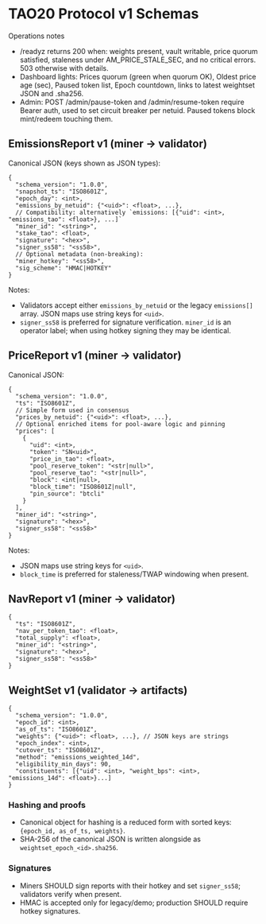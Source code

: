 # TAO20 Protocol v1 Schemas

Operations notes
- /readyz returns 200 when: weights present, vault writable, price quorum satisfied, staleness under AM_PRICE_STALE_SEC, and no critical errors. 503 otherwise with details.
- Dashboard lights: Prices quorum (green when quorum OK), Oldest price age (sec), Paused token list, Epoch countdown, links to latest weightset JSON and .sha256.
- Admin: POST /admin/pause-token and /admin/resume-token require Bearer auth, used to set circuit breaker per netuid. Paused tokens block mint/redeem touching them.

## EmissionsReport v1 (miner → validator)
Canonical JSON (keys shown as JSON types):
```
{
  "schema_version": "1.0.0",
  "snapshot_ts": "ISO8601Z",
  "epoch_day": <int>,
  "emissions_by_netuid": {"<uid>": <float>, ...},
  // Compatibility: alternatively `emissions: [{"uid": <int>, "emissions_tao": <float>}, ...]`
  "miner_id": "<string>",
  "stake_tao": <float>,
  "signature": "<hex>",
  "signer_ss58": "<ss58>",
  // Optional metadata (non-breaking):
  "miner_hotkey": "<ss58>",
  "sig_scheme": "HMAC|HOTKEY"
}
```
Notes:
- Validators accept either `emissions_by_netuid` or the legacy `emissions[]` array. JSON maps use string keys for `<uid>`.
- `signer_ss58` is preferred for signature verification. `miner_id` is an operator label; when using hotkey signing they may be identical.

## PriceReport v1 (miner → validator)
Canonical JSON:
```
{
  "schema_version": "1.0.0",
  "ts": "ISO8601Z",
  // Simple form used in consensus
  "prices_by_netuid": {"<uid>": <float>, ...},
  // Optional enriched items for pool-aware logic and pinning
  "prices": [
    {
      "uid": <int>,
      "token": "SN<uid>",
      "price_in_tao": <float>,
      "pool_reserve_token": "<str|null>",
      "pool_reserve_tao": "<str|null>",
      "block": <int|null>,
      "block_time": "ISO8601Z|null",
      "pin_source": "btcli"
    }
  ],
  "miner_id": "<string>",
  "signature": "<hex>",
  "signer_ss58": "<ss58>"
}
```
Notes:
- JSON maps use string keys for `<uid>`.
- `block_time` is preferred for staleness/TWAP windowing when present.

## NavReport v1 (miner → validator)
```
{
  "ts": "ISO8601Z",
  "nav_per_token_tao": <float>,
  "total_supply": <float>,
  "miner_id": "<string>",
  "signature": "<hex>",
  "signer_ss58": "<ss58>"
}
```

## WeightSet v1 (validator → artifacts)
```
{
  "schema_version": "1.0.0",
  "epoch_id": <int>,
  "as_of_ts": "ISO8601Z",
  "weights": {"<uid>": <float>, ...}, // JSON keys are strings
  "epoch_index": <int>,
  "cutover_ts": "ISO8601Z",
  "method": "emissions_weighted_14d",
  "eligibility_min_days": 90,
  "constituents": [{"uid": <int>, "weight_bps": <int>, "emissions_14d": <float>}...]
}
```

### Hashing and proofs
- Canonical object for hashing is a reduced form with sorted keys: `{epoch_id, as_of_ts, weights}`.
- SHA-256 of the canonical JSON is written alongside as `weightset_epoch_<id>.sha256`.

### Signatures
- Miners SHOULD sign reports with their hotkey and set `signer_ss58`; validators verify when present.
- HMAC is accepted only for legacy/demo; production SHOULD require hotkey signatures.


